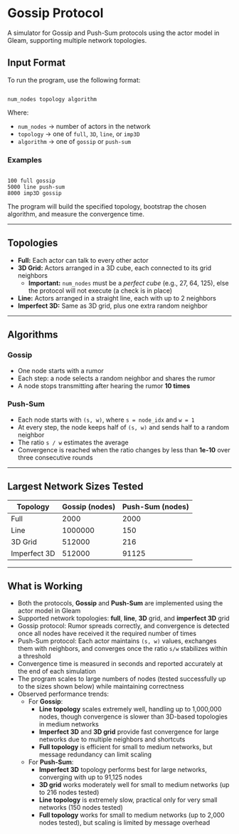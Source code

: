 # Gossip Protocol

A simulator for Gossip and Push-Sum protocols using the actor model in Gleam, supporting multiple network topologies.

## Input Format

To run the program, use the following format:

```

num_nodes topology algorithm

```

Where:

- `num_nodes` → number of actors in the network
- `topology` → one of `full`, `3D`, `line`, or `imp3D`
- `algorithm` → one of `gossip` or `push-sum`

### Examples

```

100 full gossip
5000 line push-sum
8000 imp3D gossip

```

The program will build the specified topology, bootstrap the chosen algorithm, and measure the convergence time.

---

## Topologies

- **Full:** Each actor can talk to every other actor
- **3D Grid:** Actors arranged in a 3D cube, each connected to its grid neighbors
  - **Important:** `num_nodes` must be a _perfect cube_ (e.g., 27, 64, 125), else the protocol will not execute (a check is in place)
- **Line:** Actors arranged in a straight line, each with up to 2 neighbors
- **Imperfect 3D:** Same as 3D grid, plus one extra random neighbor

---

## Algorithms

### Gossip

- One node starts with a rumor
- Each step: a node selects a random neighbor and shares the rumor
- A node stops transmitting after hearing the rumor **10 times**

### Push-Sum

- Each node starts with `(s, w)`, where `s = node_idx` and `w = 1`
- At every step, the node keeps half of `(s, w)` and sends half to a random neighbor
- The ratio `s / w` estimates the average
- Convergence is reached when the ratio changes by less than **1e-10** over three consecutive rounds

---

## Largest Network Sizes Tested

| Topology     | Gossip (nodes) | Push-Sum (nodes) |
| ------------ | -------------- | ---------------- |
| Full         | 2000           | 2000             |
| Line         | 1000000        | 150              |
| 3D Grid      | 512000         | 216              |
| Imperfect 3D | 512000         | 91125            |

---

## What is Working

- Both the protocols, **Gossip** and **Push-Sum** are implemented using the actor model in Gleam
- Supported network topologies: **full**, **line**, **3D** grid, and **imperfect 3D** grid
- Gossip protocol: Rumor spreads correctly, and convergence is detected once all nodes have received it the required number of times
- Push-Sum protocol: Each actor maintains `(s, w)` values, exchanges them with neighbors, and converges once the ratio `s/w` stabilizes within a threshold
- Convergence time is measured in seconds and reported accurately at the end of each simulation
- The program scales to large numbers of nodes (tested successfully up to the sizes shown below) while maintaining correctness
- Observed performance trends:
  - For **Gossip**:
    - **Line topology** scales extremely well, handling up to 1,000,000 nodes, though convergence is slower than 3D-based topologies in medium networks
    - **Imperfect 3D** and **3D grid** provide fast convergence for large networks due to multiple neighbors and shortcuts
    - **Full topology** is efficient for small to medium networks, but message redundancy can limit scaling
  - For **Push-Sum**:
    - **Imperfect 3D** topology performs best for large networks, converging with up to 91,125 nodes
    - **3D grid** works moderately well for small to medium networks (up to 216 nodes tested)
    - **Line topology** is extremely slow, practical only for very small networks (150 nodes tested)
    - **Full topology** works for small to medium networks (up to 2,000 nodes tested), but scaling is limited by message overhead

